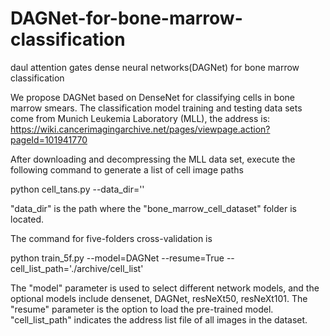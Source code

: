 # DAGNet-for-bone-marrow-classification
daul attention gates dense neural networks(DAGNet) for bone marrow classification

We propose DAGNet based on DenseNet for classifying cells in bone marrow smears. The classification model training and testing data sets come from Munich Leukemia Laboratory (MLL), the address is: https://wiki.cancerimagingarchive.net/pages/viewpage.action?pageId=101941770

After downloading and decompressing the MLL data set, execute the following command to generate a list of cell image paths

python cell_tans.py --data_dir=''

"data_dir" is the path where the "bone_marrow_cell_dataset" folder is located.

The command for five-folders cross-validation is

python train_5f.py --model=DAGNet --resume=True --cell_list_path='./archive/cell_list'

The "model" parameter is used to select different network models, and the optional models include densenet, DAGNet, resNeXt50, resNeXt101. The "resume" parameter is the option to load the pre-trained model. "cell_list_path" indicates the address list file of all images in the dataset.
